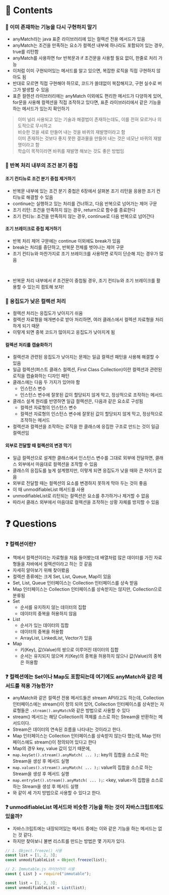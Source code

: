 # 📌 Contents

### 📌 이미 존재하는 기능을 다시 구현하지 말기

- anyMatch라는 java 표준 라이브러리에 있는 컬렉션 전용 메서드가 있음
- anyMatch는 조건을 만족하는 요소가 컬렉션 내부에 하나라도 포함되어 있는 경우, true를 리턴함
- anyMatch를 사용하면 for 반복문과 if 조건문을 사용할 필요 없이, 한줄로 처리 가능
- 이처럼 이미 구현되어있는 메서드를 알고 있으면, 복잡한 로직을 직접 구현하지 않아도 됨
- 반대로 모르면 직접 구현해야 하므로, 코드가 쓸데없이 복잡해지고, 구현 실수로 버그가 발생할 수 있음
- 표준 컬렌션 라이브러리에는 anyMatch 이외에도 편리한 메서드가 다양하게 있어, for문을 사용해 컬렉션을 직접 조작하고 있다면, 표준 라이브러리에서 같은 기능을 하는 메서드가 있는지 확인하기

> 이미 널리 사용되고 있는 기술과 해결법이 존재하는데도, 이를 전혀 모르거나 의도적으로 무시하고  
> 비슷한 것을 새로 만들어 내는 것을 바퀴의 재발명이라고 함  
> 이미 존재하는 것보다 좋지 못한 결과물을 만들어 내는 것은 네모난 바퀴의 재발명이라고 함  
> 학습이 목적이라면 바퀴를 재발명 해보는 것도 좋은 방법임

### 📌 반복 처리 내부의 조건 분기 중첩

#### 조기 컨티뉴로 조건 분기 중첩 제거하기

- 반복문 내부에 있는 조건 분기 중첩은 6장에서 살펴본 조기 리턴을 응용한 조기 컨티뉴로 해결할 수 있음
- continue는 실행하고 있는 처리를 건너뛰고, 다음 반복으로 넘어가는 제어 구문
- 조기 리턴: 조건을 만족하지 않는 경우, return으로 함수를 종료한다
- 조기 컨티뉴: 조건을 만족하지 않는 경우, continue로 다음 반복으로 넘어간다

#### 조기 브레이크로 중첩 제거하기

- 반복 처리 제어 구문에는 continue 이외에도 break가 있음
- break는 처리를 중단하고, 반복문 전체를 벗어나는 제어 구문
- 조기 컨티뉴와 마찬가지로 조기 브레이크를 사용하면 로직이 단순해 지는 경우가 많음

<br />

- 반복문 처리 내부에서 if 조건문이 중첩될 경우, 조기 컨티뉴와 조기 브레이크를 활용할 수 있는지 컴토해 보자!

### 📌 응집도가 낮은 컬렉션 처리

- 컬렉션 처리는 응집도가 낮아지기 쉬움
- 컬렉션 자료형을 매개변수로 받아 처리하면, 여러 클래스에서 컬렉션 자료형을 처리하게 되기 때문
- 이렇게 되면 중복 코드가 많아지고 응집도가 낮아지게 됨

#### 컬렉션 처리를 캡슐화하기

- 컬렉션과 관련된 응집도가 낮아지는 문제는 일급 컬렉션 패턴을 사용해 해결할 수 있음
- 일급 컬렉션(퍼스트 클래스 컬렉션, First Class Collection)이란 컬렉션과 관련된 로직을 캡슐화하는 디자인 패턴
- 클래스에는 다음 두 가지가 있어야 함
  - 인스턴스 변수
  - 인스턴스 변수에 잘못된 값이 할당되지 않게 막고, 정상적으로 조작하는 메서드
- 클래스 설계 원리를 반영하면 일급 컬렉션은, 다음과 같은 요소로 구성됨
  - 컬렉션 자료형의 인스턴스 변수
  - 컬렉션 자료형의 인스턴스 변수에 잘못된 값이 할당되지 않게 막고, 정상적으로 조작하는 메서드
- 컬렉션과 컬렉션을 조작하는 로직을 한 클래스에 응집한 구조로 만드는 것이 일급 컬렉션임

#### 외부로 전달할 때 컬렉션의 변경 막기

- 일급 컬렉션으로 설계한 클래스에서 인스턴스 변수를 그대로 외부에 전달하면, 클래스 외부에서 마음대로 컬렉션을 조작할 수 있음
- 클래스의 응집도를 높게 설계했지만, 이렇게 되면 응집도가 낮을 때와 큰 차이가 없음
- 외부로 전달할 때는 컬렉션의 요소를 변경하지 못하게 막아 두는 것이 좋음
- 이 때 unmodifiableList 메서드를 사용
- unmodifiableList로 리턴되는 컬렉션은 요소를 추가하거나 제거할 수 없음
- 따라서 클래스 외부에서 마음대로 컬렉션을 조작하는 상황 자체를 방지할 수 있음

# ❓ Questions

### ❓ 컬렉션이란?

- 책에서 컬렉션이라는 자료형을 처음 들어봤는데 배열처럼 많은 데이터를 가진 자료형들을 자바에서 컬렉션이라고 하는 것 같음
- 자세히 알아보기 위해 찾아봤음
- 컬렉션 종류에는 크게 Set, List, Queue, Map이 있음
- Set, List, Queue 인터페이스는 Collection 인터페이스를 상속 받음
- Map 인터페이스는 Collection 인터페이스를 상속받지는 않지만, Collection으로 분류됨
- Set
  - 순서를 유지하지 않는 데이터의 집합
  - 데이터의 중복을 허용하지 않음
- List
  - 순서가 있는 데이터의 집합
  - 데이터의 중복을 허용함
  - ArrayList, LinkedList, Vector가 있음
- Map
  - 키(Key), 값(Value)의 쌍으로 이루어진 데이터의 집합
  - 순서는 유지되지 않으며 키(Key)의 중복을 허용하지 않으나 값(Value)의 중복은 허용함

### ❓ 컬렉션에는 Set이나 Map도 포함되는데 여기에도 anyMatch와 같은 메서드를 적용 가능한가?

- anyMatch와 같은 컬렉션 전용 메서드들은 stream API라고도 하는데, Collection 인터페이스에는 stream()이 정의 되어 있어, Collection 인터페이스를 상속받는 자료형들은 `.stream().anyMatch`와 같은 방법으로 사용할 수 있다
- stream() 메서드는 해당 Collection의 객체를 소스로 하는 Stream을 반환하는 메서드이다.
- Stream은 데이터의 연속된 흐름을 나타내는 것이라고 한다.
- Map 인터페이스는 Collection 인터페이스를 상속받지 않는다 했는데, Map 인터페이스에도 stream()이 정의되어 있다고 한다
- Map의 경우 key, value 값이 있기 때문에,
- `map.keySet().stream().anyMatch( ... );`: key의 집합을 소스로 하는 Stream을 생성 후 메서드 실행
- `map.values().stream().anyMatch( ... );`: value의 집합을 소스로 하는 Stream을 생성 후 메서드 실행
- `map.entrySet().stream().anyMatch( ... );`: <key, value>의 집합을 소스로 하는 Stream을 생성 후 메서드 실행
- 와 같이 세 가지 방법으로 사용할 수 있다고 한다.

### ❓ unmodifiableList 메서드와 비슷한 기능을 하는 것이 자바스크립트에도 있을까?

- 자바스크립트에는 내장되어있는 메서드 중에는 이와 같은 기능을 하는 메서드는 없는 것 같다.
- 하지만 찾아보니 불변 리스트를 만드는 방법은 몇 가지가 있다.

```javascript
// 1. Object.freeze() 사용
const list = [1, 2, 3];
const unmodifiableList = Object.freeze(list);

// 2. Immutable.js 라이브러리 사용
const { List } = require("immutable");

const list = [1, 2, 3];
const unmodifiableList = List(list);
```
